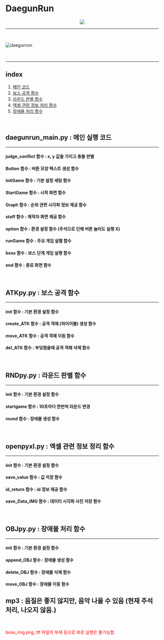 # DaegunRun


<div align="center">
<img src="https://img.shields.io/badge/Python-white?style=flat&logo=Python&logoColor=blue"/> 
</div>
<hr/>
<br>

![daegunrun](https://user-images.githubusercontent.com/69490709/224370762-b4c7951c-5fab-4796-8140-ecda5b805e60.png)

<br> <hr />

## index
1. [메인 코드](##daegunrun_main.py-:-메인-실행-코드)
2. [보스 공격 함수](##ATKpy.py-:-보스-공격-함수)
3. [라운드 판별 함수](##RNDpy.py-:-라운드-판별-함수)
4. [엑셀 관련 정보 처리 함수](##openpyxl.py-:-엑셀-관련-정보-정리-함수)
5. [장애물 처리 함수](##OBJpy.py--장애물-처리-함수)

<br>

## daegunrun_main.py : 메인 실행 코드
<hr />

#### judge_conflict 함수 : x, y 값을 가지고 충돌 판별
#### Button 함수 : 버튼 모양 텍스트 생성 함수
#### initGame 함수 : 기본 설정 세팅 함수
#### StartGame 함수 : 시작 화면 함수
#### Graph 함수 : 순위 관련 시각화 정보 제공 함수
#### staff 함수 : 제작자 화면 제공 함수
#### option 함수 : 환경 설정 함수 (주석으로 인해 버튼 눌러도 실행 X)
#### runGame 함수 : 주요 게임 실햄 함수
#### boss 함수 : 보스 단계 게임 실행 함수
#### end 함수 : 종료 화면 함수

<br>

## ATKpy.py : 보스 공격 함수
<hr />

#### __init__ 함수 : 기본 환경 설정 함수
#### create_ATK 함수 : 공격 객체 (파이어볼) 생성 함수
#### move_ATK 함수 : 공격 객체 이동 함수
#### del_ATK 함수 : 부딪혔을때 공격 객체 삭제 함수

<br>

## RNDpy.py : 라운드 판별 함수
<hr />

#### __init__ 함수 : 기본 환경 설정 함수
#### startgame 함수 : 10초마다 한번씩 라운드 변경
#### round 함수 : 장애물 생성 함수

<br>

## openpyxl.py : 엑셀 관련 정보 정리 함수
<hr />

#### __init__ 함수 : 기본 환경 설정 함수
#### save_value 함수 : 값 저장 함수
#### id_return 함수 : id 정보 제공 함수
#### save_Data_IMG 함수 : 데이터 시각화 사진 저장 함수

<br>

## OBJpy.py : 장애물 처리 함수
<hr />

#### __init__ 함수 : 기본 환경 설정 함수
#### append_OBJ 함수 : 장애물 생성 함수
#### delete_OBJ 함수 : 장애물 삭제 함수
#### move_OBJ 함수 : 장애물 이동 함수

## mp3 : 음질은 좋지 않지만, 음악 나올 수 있음 (현재 주석 처리, 나오지 않음.)

<br>

<span style='color: red'>boss_img.png, ttf 파일의 부재 등으로 바로 실행은 불가능함.</span>


